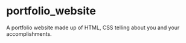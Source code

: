 # portfolio_website
A portfolio website made up of HTML,
CSS telling about you and your
accomplishments.
